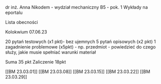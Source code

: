 dr inż. Anna Nikodem - wydział mechaniczny
B5 - pok. 1
Wykłady na eportalu

Lista obecności

Kolokwium 07.06.23

20 pytań testowych (x1 pkt)- bez ujemnych
5 pytań opisowych (x2 pkt)
1 zagadnienie problemowe (x5pkt) - np. przedmiot - powiedzieć do czego służy, jakie musie spełniać warunki materiał

Suma 35 pkt
Zaliczenie 18pkt

[[BM 23.03.01]]
[[BM 23.03.08]]
[[BM 23.03.15]]
[[BM 23.03.22]]
[[BM 23.03.29]]


